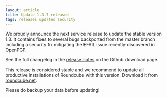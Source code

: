 ```yaml
---
layout: article
title: Update 1.3.7 released
tags: releases updates security
---
```

We proudly announce the next service release to update the stable version 1.3.
It contains fixes to several bugs backported from the master branch including
a security fix mitigating the EFAIL issue recently discovered in OpenPGP.

See the full changelog in the [release notes](https://github.com/roundcube/roundcubemail/releases/tag/1.3.7)
on the Github download page.

This release is considered stable and we recommend to update all productive installations 
of Roundcube with this version. Download it from [roundcube.net](http://roundcube.net/download).

Please do backup your data before updating!
